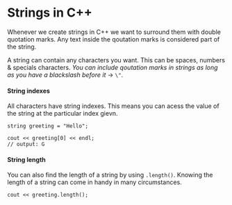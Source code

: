 # Strings in C++ #

Whenever we create strings in C++ we want to surround them with double quotation marks.  Any text inside the qoutation marks is considered part of the string.

A string can contain any characters you want.  This can be spaces, numbers & specials characters.  *You can include qoutation marks in strings as long as you have a blackslash before it* -> `\"`.


#### String indexes ####
All characters have string indexes.  This means you can acess the value of the string at the particular index gievn.

```
string greeting = "Hello";

cout << greeting[0] << endl;
// output: G
```


#### String length ####
You can also find the length of a string by using `.length()`.  Knowing the length of a string can come in handy in many circumstances.

```
cout << greeting.length();
```



